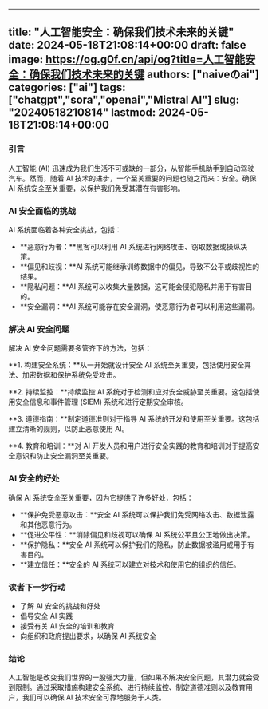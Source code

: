 
---
title: "人工智能安全：确保我们技术未来的关键"
date: 2024-05-18T21:08:14+00:00
draft: false
image: https://og.g0f.cn/api/og?title=人工智能安全：确保我们技术未来的关键
authors: ["naiveのai"]
categories: ["ai"]
tags: ["chatgpt","sora","openai","Mistral AI"]
slug: "20240518210814"
lastmod: 2024-05-18T21:08:14+00:00
---
### 引言

人工智能 (AI) 迅速成为我们生活不可或缺的一部分，从智能手机助手到自动驾驶汽车。然而，随着 AI 技术的进步，一个至关重要的问题也随之而来：安全。确保 AI 系统安全至关重要，以保护我们免受其潜在有害影响。

### AI 安全面临的挑战

AI 系统面临着各种安全挑战，包括：

* **恶意行为者：**黑客可以利用 AI 系统进行网络攻击、窃取数据或操纵决策。
* **偏见和歧视：**AI 系统可能继承训练数据中的偏见，导致不公平或歧视性的结果。
* **隐私问题：**AI 系统可以收集大量数据，这可能会侵犯隐私并用于有害目的。
* **安全漏洞：**AI 系统可能存在安全漏洞，使恶意行为者可以利用这些漏洞。

### 解决 AI 安全问题

解决 AI 安全问题需要多管齐下的方法，包括：

**1. 构建安全系统：**从一开始就设计安全 AI 系统至关重要，包括使用安全算法、加密数据和保护系统免受攻击。

**2. 持续监控：**持续监控 AI 系统对于检测和应对安全威胁至关重要。这包括使用安全信息和事件管理 (SIEM) 系统和进行定期安全审核。

**3. 道德指南：**制定道德准则对于指导 AI 系统的开发和使用至关重要。这包括建立清晰的规则，以防止恶意使用 AI。

**4. 教育和培训：**对 AI 开发人员和用户进行安全实践的教育和培训对于提高安全意识和防止安全漏洞至关重要。

### AI 安全的好处

确保 AI 系统安全至关重要，因为它提供了许多好处，包括：

* **保护免受恶意攻击：**安全 AI 系统可以保护我们免受网络攻击、数据泄露和其他恶意行为。
* **促进公平性：**消除偏见和歧视可以确保 AI 系统公平且公正地做出决策。
* **保护隐私：**安全 AI 系统可以保护我们的隐私，防止数据被滥用或用于有害目的。
* **建立信任：**安全的 AI 系统可以建立对技术和使用它的组织的信任。

### 读者下一步行动

* 了解 AI 安全的挑战和好处
* 倡导安全 AI 实践
* 接受有关 AI 安全的培训和教育
* 向组织和政府提出要求，以确保 AI 系统安全

### 结论

人工智能是改变我们世界的一股强大力量，但如果不解决安全问题，其潜力就会受到限制。通过采取措施构建安全系统、进行持续监控、制定道德准则以及教育用户，我们可以确保 AI 技术安全可靠地服务于人类。